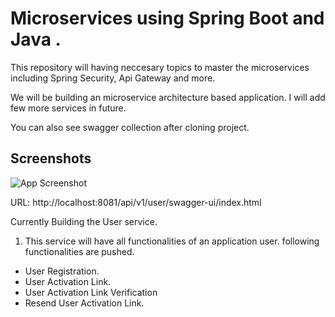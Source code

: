 
# Microservices using Spring Boot and Java .

This repository will having neccesary topics to master the microservices including Spring Security, Api Gateway and more. 

We will be building an microservice architecture based application. I will add few more services in future.

You can also see swagger collection after cloning project.

## Screenshots

![App Screenshot](https://www.canva.com/design/DAFt9sLaYA8/rh5o20XzKmlULKQfh8s1-Q/edit?utm_content=DAFt9sLaYA8&utm_campaign=designshare&utm_medium=link2&utm_source=sharebutton)

URL: http://localhost:8081/api/v1/user/swagger-ui/index.html

Currently Building the User service.
1. This service will have all functionalities of an application user. following functionalities are pushed.

- User Registration.
- User Activation Link.
- User Activation Link Verification
- Resend User Activation Link. 
 





